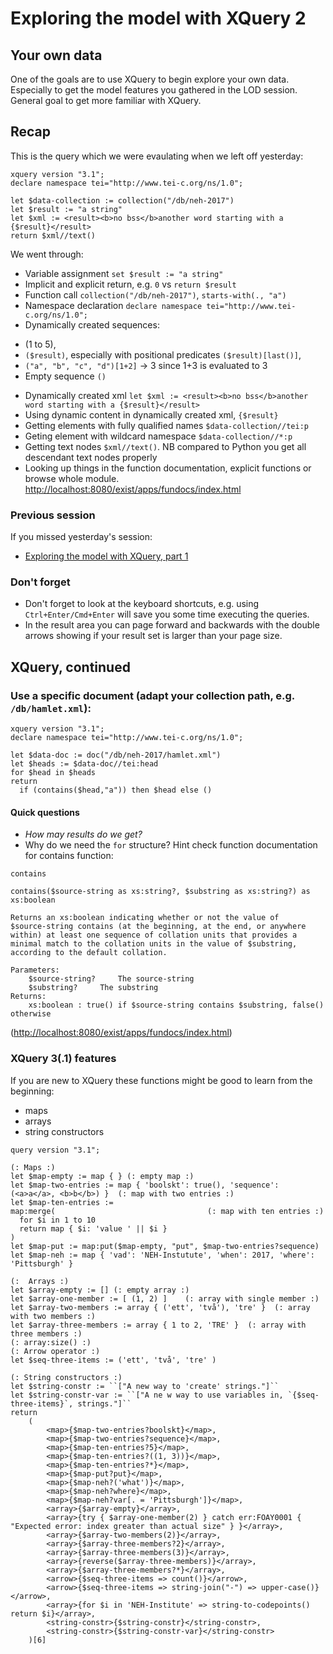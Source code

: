 # Exploring the model with XQuery 2

## Your own data
One of the goals are to use XQuery to begin explore your own data. Especially to get the model features you gathered in the LOD session. General goal to get more familiar with XQuery.

## Recap
This is the query which we were evaulating when we left off yesterday:

```xquery
xquery version "3.1";
declare namespace tei="http://www.tei-c.org/ns/1.0";

let $data-collection := collection("/db/neh-2017")
let $result := "a string"
let $xml := <result><b>no bss</b>another word starting with a {$result}</result>
return $xml//text()
```

We went through:
* Variable assignment `set $result := "a string"`
* Implicit and explicit return, e.g. `0` vs `return $result` 
* Function call `collection("/db/neh-2017")`, `starts-with(., "a")`
* Namespace declaration `declare namespace tei="http://www.tei-c.org/ns/1.0";`
* Dynamically created sequences:
 - (1 to 5), 
 - `($result)`, especially with positional predicates `($result)[last()]`,
 - `("a", "b", "c", "d")[1+2]` -> 3 since 1+3 is evaluated to 3
 - Empty sequence `()`
* Dynamically created xml `let $xml := <result><b>no bss</b>another word starting with a {$result}</result>` 
* Using dynamic content in dynamically created xml, `{$result}`
* Getting elements with fully qualified names `$data-collection//tei:p`
* Geting element with wildcard namespace `$data-collection//*:p`  
* Getting text nodes `$xml//text()`. NB compared to Python you get all descendant text nodes properly
* Looking up things in the function documentation, explicit functions or browse whole module. <http://localhost:8080/exist/apps/fundocs/index.html>

### Previous session 
If you missed yesterday's session:
* [Exploring the model with XQuery, part 1](explore_model_xquery.md)

### Don't forget 
* Don't forget to look at the keyboard shortcuts, e.g. using `Ctrl+Enter/Cmd+Enter` will save you some time executing the queries.
* In the result area you can page forward and backwards with the double arrows showing if your result set is larger than your page size.

## XQuery, continued
### Use a specific document (adapt your collection path, e.g. `/db/hamlet.xml`):
```xquery
xquery version "3.1";
declare namespace tei="http://www.tei-c.org/ns/1.0";

let $data-doc := doc("/db/neh-2017/hamlet.xml")
let $heads := $data-doc//tei:head
for $head in $heads
return 
  if (contains($head,"a")) then $head else ()
```

#### Quick questions
* _How may results do we get?_
* Why do we need the `for` structure? Hint check function documentation for contains function:

```xquery
contains
                            
contains($source-string as xs:string?, $substring as xs:string?) as xs:boolean
```

``` 
Returns an xs:boolean indicating whether or not the value of
$source-string contains (at the beginning, at the end, or anywhere
within) at least one sequence of collation units that provides a
minimal match to the collation units in the value of $substring,
according to the default collation.

Parameters:
    $source-string? 	The source-string
    $substring? 	The substring
Returns:
    xs:boolean : true() if $source-string contains $substring, false() otherwise
```

(<http://localhost:8080/exist/apps/fundocs/index.html>)


### XQuery 3(.1) features
If you are new to XQuery these functions might be good to learn from the beginning:
* maps
* arrays
* string constructors
```xquery
query version "3.1";

(: Maps :)
let $map-empty := map { } (: empty map :)
let $map-two-entries := map { 'boolskt': true(), 'sequence': (<a>a</a>, <b>b</b>) }  (: map with two entries :)
let $map-ten-entries := 
map:merge(                                  (: map with ten entries :)
  for $i in 1 to 10
  return map { $i: 'value ' || $i }
)
let $map-put := map:put($map-empty, "put", $map-two-entries?sequence)
let $map-neh := map { 'vad': 'NEH-Instutute', 'when': 2017, 'where': 'Pittsburgh' }

(:  Arrays :)
let $array-empty := [] (: empty array :)
let $array-one-member := [ (1, 2) ]    (: array with single member :)
let $array-two-members := array { ('ett', 'två'), 'tre' }  (: array with two members :)
let $array-three-members := array { 1 to 2, 'TRE' }  (: array with three members :)
(: array:size() :)
(: Arrow operator :)
let $seq-three-items := ('ett', 'två', 'tre' )

(: String constructors :)
let $string-constr := ``["A new way to 'create' strings."]``
let $string-constr-var := ``["A ne w way to use variables in, `{$seq-three-items}`, strings."]``
return 
    (
        <map>{$map-two-entries?boolskt}</map>,
        <map>{$map-two-entries?sequence}</map>,
        <map>{$map-ten-entries?5}</map>,
        <map>{$map-ten-entries?((1, 3))}</map>,
        <map>{$map-ten-entries?*}</map>,
        <map>{$map-put?put}</map>,
        <map>{$map-neh?('what')}</map>,
        <map>{$map-neh?where}</map>,
        <map>{$map-neh?var[. = 'Pittsburgh']}</map>,
        <array>{$array-empty}</array>,
        <array>{try { $array-one-member(2) } catch err:FOAY0001 { "Expected error: index greater than actual size" } }</array>,
        <array>{$array-two-members(2)}</array>, 
        <array>{$array-three-members?2}</array>, 
        <array>{$array-three-members(3)}</array>,
        <array>{reverse($array-three-members)}</array>, 
        <array>{$array-three-members?*}</array>,
        <arrow>{$seq-three-items => count()}</arrow>,
        <arrow>{$seq-three-items => string-join("-") => upper-case()}</arrow>,
        <array>{for $i in 'NEH-Institute' => string-to-codepoints() return $i}</array>,
        <string-constr>{$string-constr}</string-constr>,
        <string-constr>{$string-constr-var}</string-constr>
    )[6]
```